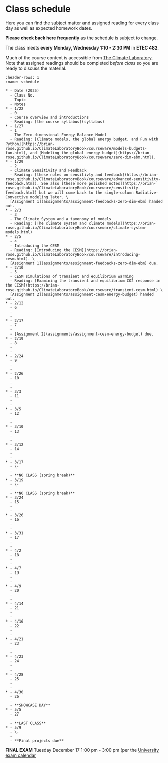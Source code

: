 # Class schedule

Here you can find the subject matter and assigned reading for every class day as well as expected homework dates.

**Please check back here frequently** as the schedule is subject to change.

The class meets **every Monday, Wednesday 1:10 - 2:30 PM** in **ETEC 482**.

Much of the course content is accessible from [The Climate Laboratory](https://brian-rose.github.io/ClimateLaboratoryBook/). Note that assigned readings should be completed *before class* so you are ready to discuss the material.

```{list-table} Class schedule
:header-rows: 1
:name: schedule

* - Date (2025)
  - Class No.
  - Topic
  - Notes
* - 1/22
  - 0
  - Course overview and introductions
  - Reading: [the course syllabus](syllabus)
* - 1/27
  - 1
  - The Zero-dimensional Energy Balance Model
  - Reading: [Climate models, the global energy budget, and Fun with Python](https://brian-rose.github.io/ClimateLaboratoryBook/courseware/models-budgets-fun.html), and [Modeling the global energy budget](https://brian-rose.github.io/ClimateLaboratoryBook/courseware/zero-dim-ebm.html).
* - 1/29
  - 2
  - Climate Sensitivity and Feedback
  - Reading: [these notes on sensitivty and feedback](https://brian-rose.github.io/ClimateLaboratoryBook/courseware/advanced-sensitivity-feedback.html). See also [these more polished notes](https://brian-rose.github.io/ClimateLaboratoryBook/courseware/sensitivity-feedback.html) but we will come back to the single-column Radiative-Convective modeling later. \
  [Assignment 1](assignments/assignment-feedbacks-zero-dim-ebm) handed out.
* - 2/3
  - 3
  - The Climate System and a taxonomy of models
  - Reading: [The climate system and climate models](https://brian-rose.github.io/ClimateLaboratoryBook/courseware/climate-system-models.html)
* - 2/5
  - 4
  - Introducing the CESM
  - Reading: [Introducing the CESM](https://brian-rose.github.io/ClimateLaboratoryBook/courseware/introducing-cesm.html). \
  [Assignment 1](assignments/assignment-feedbacks-zero-dim-ebm) due.
* - 2/10
  - 5
  - CESM simulations of transient and equilibrium warming
  - Reading: [Examining the transient and equilibrium CO2 response in the CESM](https://brian-rose.github.io/ClimateLaboratoryBook/courseware/transient-cesm.html) \
  [Assignment 2](assignments/assignment-cesm-energy-budget) handed out.
* - 2/12
  - 6
  - 
  - 
* - 2/17
  - 7
  - 
  - [Assignment 2](assignments/assignment-cesm-energy-budget) due.
* - 2/19
  - 8
  - 
  - 
* - 2/24
  - 9
  - 
  - 
* - 2/26
  - 10
  - 
  - 
* - 3/3
  - 11
  - 
  -
* - 3/5
  - 12
  -
  -
* - 3/10
  - 13
  - 
  -
* - 3/12
  - 14
  -
  -
* - 3/17
  - \-
  - 
  - **NO CLASS (spring break)**
* - 3/19
  - \-
  -
  - **NO CLASS (spring break)**
* - 3/24
  - 15
  - 
  -
* - 3/26
  - 16
  -
  -
* - 3/31
  - 17
  - 
  -
* - 4/2
  - 18
  -
  -
* - 4/7
  - 19
  - 
  -
* - 4/9
  - 20
  -
  -
* - 4/14
  - 21
  - 
  -
* - 4/16
  - 22
  -
  -
* - 4/21
  - 23
  - 
  -
* - 4/23
  - 24
  -
  -
* - 4/28
  - 25
  - 
  -
* - 4/30
  - 26
  -
  - **SHOWCASE DAY**
* - 5/5
  - 27
  - 
  - **LAST CLASS**
* - 5/9
  - \-
  - 
  - **Final projects due**
```

**FINAL EXAM** Tuesday December 17 1:00 pm - 3:00 pm (per the [University exam calendar](https://livealbany.sharepoint.com/sites/web_registrar/Shared%20Documents/Forms/AllItems.aspx?id=%2Fsites%2Fweb%5Fregistrar%2FShared%20Documents%2FFinal%20Exams%2FFall%202024%20Final%20Exam%20Schedule%20for%20Web%2Epdf&parent=%2Fsites%2Fweb%5Fregistrar%2FShared%20Documents%2FFinal%20Exams&p=true&ga=1)